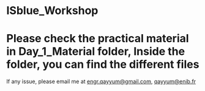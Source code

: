 # ISblue_Workshop
# Please check the practical material in Day_1_Material folder, Inside the folder, you can find the different files 
If any issue, please email me at engr.qayyum@gmail.com, qayyum@enib.fr
